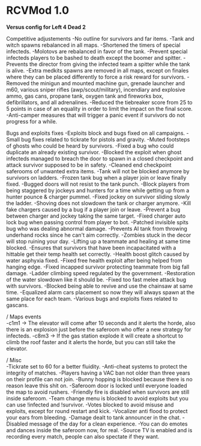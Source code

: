 # RCVMod 1.0
**Versus config for Left 4 Dead 2**

Competitive adjustements 
-No outline for survivors and far items.
-Tank and witch spawns rebalanced in all maps. 
-Shortened the timers of special infecteds.
-Molotovs are rebalanced in favor of the tank.
-Prevent special infecteds players to be bashed to death except the boomer and spitter.
-Prevents the director from giving the infected team a spitter while the tank is alive.
-Extra medkits spawns are removed in all maps, except on finales where they can be placed differently to force a risk reward for survivors.
-Removed the minigun and mounted machine gun, grenade launcher and m60, various sniper rifles (awp/scout/military), incendiary and explosive ammo, gas cans, propane tank, oxygen tank and fireworks box, defibrillators, and all adrenalines.
-Reduced the tiebreaker score from 25 to 5 points in case of an equality in order to limit the impact on the final score.
-Anti-camper measures that will trigger a panic event if survivors do not progress for a while.
 
Bugs and exploits fixes
-Exploits block and bugs fixed on all campaigns.
-Small bug fixes related to tickrate for pistols and gravity.
-Muted footsteps of ghosts who could be heard by survivors.
-Fixed a bug who could duplicate an already existing survivor.
-Blocked the exploit when ghost infecteds managed to breach the door to spawn in a closed checkpoint and attack survivor supposed to be in safety.
-Cleaned end checkpoint saferooms of unwanted extra items.
-Tank will not be blocked anymore by survivors on ladders.
-Frozen tank bug when a player join or leave finally fixed.
-Bugged doors will not resist to the tank punch.
-Block players from being staggered by jockeys and hunters for a time while getting up from a hunter pounce & charger pummel.
-Fixed jockey on survivor sliding slowly the ladder.
-Shoving does not slowdown the tank or charger anymore.
-Kill fake chargers caused by a bug if a player join or leave.
-Prevent a bug between charger and jockey taking the same target.
-Fixed charger auto lock bug when passing control from player to bot.
-Patched invisible spits bug who was dealing abnormal damage.
-Prevents AI tank from throwing underhand rocks since he can't aim correctly.
-Zombies stuck in the decor will stop ruining your day.
-Lifting up a teammate and healing at same time blocked.
-Ensures that survivors that have been incapacitated with a hittable get their temp health set correctly.
-Health boost glitch caused by water asphyxia fixed.
-Fixed free health exploit after being helped from hanging edge.
-Fixed incapped survivor protecting teammate from big fall damage.
-Ladder climbing speed regulated by the government.
-Restoration of the water slowdown like it should be.
-Fixed too fast melee attack bug with survivors.
-Blocked being able to revive and use the chainsaw at same time.
-Equalized alarm cars placement so now they will always spawn at the same place for each team.
-Various bugs and exploits fixes related to gascans.
 
/ Maps events\
-c1m1 -> The elevator will come after 10 seconds and it alerts the horde, also there is an explosion just before the saferoom who offer a new strategy for infecteds.
-c8m3 -> If the gas station explode it will create a shortcut to climb the roof faster and it alerts the horde, but you can still take the elevator.
 
/ Misc \
-Tickrate set to 60 for a better fluidity. 
-Anti-cheat systems to protect the integrity of matches.
-Players having a VAC ban not older than three years on their profile can not join.
-Bunny hopping is blocked because there is no reason leave this shit on.
-Saferoom door is locked until everyone loaded the map to avoid rushers.
-Friendly fire is disabled when survivors are still inside saferoom.
-Team change menu is blocked to avoid exploits but you can use !infected and !survivor.
-Votes blocked to avoid misuse and exploits, except for round restart and kick.
-Vocalizer anti flood to protect your ears from bleeding.
-Damage dealt to tank announcer in the chat.
-Disabled message of the day for a clean experience.
-You can do emotes and dances inside the saferoom now, for real.
-Source TV is enabled and is recording every match, people can also spectate if they want.

